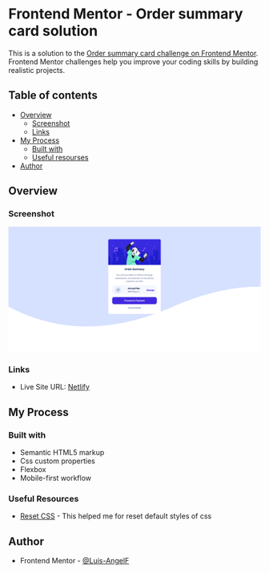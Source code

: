 # Frontend Mentor - Order summary card solution

This is a solution to the [Order summary card challenge on Frontend Mentor](https://www.frontendmentor.io/challenges/order-summary-component-QlPmajDUj). Frontend Mentor challenges help you improve your coding skills by building realistic projects.

## Table of contents

- [Overview](#overview)
  - [Screenshot](#screenshot)
  - [Links](#links)
- [My Process](#my-process)
  - [Built with](#built-with)
  - [Useful resourses](#useful-resources)
- [Author](#author)

## Overview

### Screenshot
![](files/preview.png)

### Links
- Live Site URL: [Netlify](https://scintillating-kleicha-7aa4bd.netlify.app/)

## My Process

### Built with

- Semantic HTML5 markup
- Css custom properties
- Flexbox
- Mobile-first workflow

### Useful Resources

- [Reset CSS](https://meyerweb.com/eric/tools/css/reset/) - This helped me for reset default styles of css

## Author

- Frontend Mentor - [@Luis-AngelF](https://www.frontendmentor.io/profile/Luis-AngelF)